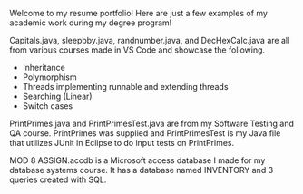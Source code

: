 Welcome to my resume portfolio! Here are just a few examples of my academic work during my degree program!

Capitals.java, sleepbby.java, randnumber.java, and DecHexCalc.java are all from various courses made in VS Code and showcase the following.
- Inheritance
- Polymorphism
- Threads implementing runnable and extending threads
- Searching (Linear)
- Switch cases

PrintPrimes.java and PrintPrimesTest.java are from my Software Testing and QA course. PrintPrimes was supplied and PrintPrimesTest is my
Java file that utilizes JUnit in Eclipse to do input tests on PrintPrimes.

MOD 8 ASSIGN.accdb is a Microsoft access database I made for my database systems course. It has a database named INVENTORY and 3 queries
created with SQL.
